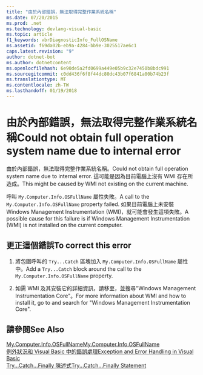 ```yaml
---
title: "由於內部錯誤，無法取得完整作業系統名稱"
ms.date: 07/20/2015
ms.prod: .net
ms.technology: devlang-visual-basic
ms.topic: article
f1_keywords: vbrDiagnosticInfo_FullOSName
ms.assetid: f69da02b-eb9a-4284-bb9e-3025517ae6c1
caps.latest.revision: "9"
author: dotnet-bot
ms.author: dotnetcontent
ms.openlocfilehash: 6e90de5a2fd0699a449e05b9c32e7450b8bdc991
ms.sourcegitcommit: c0dd436f6f8f44dc80dc43b07f6841a00b74b23f
ms.translationtype: MT
ms.contentlocale: zh-TW
ms.lasthandoff: 01/19/2018
---
```

# <a name="could-not-obtain-full-operation-system-name-due-to-internal-error"></a><span data-ttu-id="531d5-102">由於內部錯誤，無法取得完整作業系統名稱</span><span class="sxs-lookup"><span data-stu-id="531d5-102">Could not obtain full operation system name due to internal error</span></span>
<span data-ttu-id="531d5-103">由於內部錯誤，無法取得完整作業系統名稱。</span><span class="sxs-lookup"><span data-stu-id="531d5-103">Could not obtain full operation system name due to internal error.</span></span> <span data-ttu-id="531d5-104">這可能是因為目前電腦上沒有 WMI 存在所造成。</span><span class="sxs-lookup"><span data-stu-id="531d5-104">This might be caused by WMI not existing on the current machine.</span></span>  
  
 <span data-ttu-id="531d5-105">呼叫 `My.Computer.Info.OSFullName` 屬性失敗。</span><span class="sxs-lookup"><span data-stu-id="531d5-105">A call to the `My.Computer.Info.OSFullName` property failed.</span></span> <span data-ttu-id="531d5-106">如果目前電腦上未安裝 Windows Management Instrumentation (WMI)，就可能會發生這項失敗。</span><span class="sxs-lookup"><span data-stu-id="531d5-106">A possible cause for this failure is if Windows Management Instrumentation (WMI) is not installed on the current computer.</span></span>  
  
## <a name="to-correct-this-error"></a><span data-ttu-id="531d5-107">更正這個錯誤</span><span class="sxs-lookup"><span data-stu-id="531d5-107">To correct this error</span></span>  
  
1.  <span data-ttu-id="531d5-108">將包圍呼叫的 `Try...Catch` 區塊加入 `My.Computer.Info.OSFullName` 屬性中。</span><span class="sxs-lookup"><span data-stu-id="531d5-108">Add a `Try...Catch` block around the call to the `My.Computer.Info.OSFullName` property.</span></span>  
  
2.  <span data-ttu-id="531d5-109">如需 WMI 及其安裝它的詳細資訊，請移至，並搜尋"Windows Management Instrumentation Core"。</span><span class="sxs-lookup"><span data-stu-id="531d5-109">For more information about WMI and how to install it, go to  and search for "Windows Management Instrumentation Core".</span></span>  
  
## <a name="see-also"></a><span data-ttu-id="531d5-110">請參閱</span><span class="sxs-lookup"><span data-stu-id="531d5-110">See Also</span></span>  
 [<span data-ttu-id="531d5-111">My.Computer.Info.OSFullName</span><span class="sxs-lookup"><span data-stu-id="531d5-111">My.Computer.Info.OSFullName</span></span>](xref:Microsoft.VisualBasic.Devices.ComputerInfo.OSFullName)  
 [<span data-ttu-id="531d5-112">例外狀況和 Visual Basic 中的錯誤處理</span><span class="sxs-lookup"><span data-stu-id="531d5-112">Exception and Error Handling in Visual Basic</span></span>](http://msdn.microsoft.com/library/3e351e73-cf23-40ab-8b60-05794160529e)  
 [<span data-ttu-id="531d5-113">Try...Catch...Finally 陳述式</span><span class="sxs-lookup"><span data-stu-id="531d5-113">Try...Catch...Finally Statement</span></span>](../../visual-basic/language-reference/statements/try-catch-finally-statement.md)
